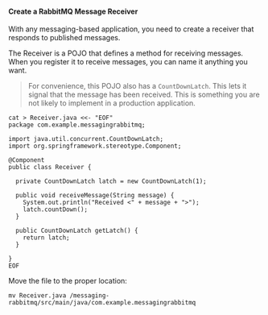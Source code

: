 #### Create a RabbitMQ Message Receiver

With any messaging-based application, you need to create a receiver that responds to published messages.

The Receiver is a POJO that defines a method for receiving messages. When you register it to receive messages, you can name it anything you want.

> For convenience, this POJO also has a `CountDownLatch`. This lets it signal that the message has been received. This is something you are not likely to implement in a production application.

```execute
cat > Receiver.java <<- "EOF"
package com.example.messagingrabbitmq;

import java.util.concurrent.CountDownLatch;
import org.springframework.stereotype.Component;

@Component
public class Receiver {

  private CountDownLatch latch = new CountDownLatch(1);

  public void receiveMessage(String message) {
    System.out.println("Received <" + message + ">");
    latch.countDown();
  }

  public CountDownLatch getLatch() {
    return latch;
  }

}
EOF
```

Move the file to the proper location:
```
mv Receiver.java /messaging-rabbitmq/src/main/java/com.example.messagingrabbitmq
```